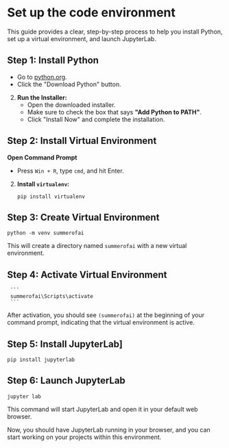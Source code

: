 # Set up the code environment
This guide provides a clear, step-by-step process to help you install Python, set up a virtual environment, and launch JupyterLab.

## Step 1: Install Python
   - Go to [python.org](https://www.python.org/downloads/).
   - Click the "Download Python" button.

2. **Run the Installer:**
   - Open the downloaded installer.
   - Make sure to check the box that says **"Add Python to PATH"**.
   - Click "Install Now" and complete the installation.

## Step 2: Install Virtual Environment
  **Open Command Prompt** 
  - Press `Win + R`, type `cmd`, and hit Enter.

2. **Install `virtualenv`:**
   
   ```
   pip install virtualenv
   ```

## Step 3: Create Virtual Environment
   ```
   python -m venv summerofai
   ```
   This will create a directory named `summerofai` with a new virtual environment.

## Step 4: Activate Virtual Environment
     ```
     summerofai\Scripts\activate
     ```
   After activation, you should see `(summerofai)` at the beginning of your command prompt, indicating that the virtual environment is active.

## Step 5: Install JupyterLab]
   ```
   pip install jupyterlab
   ```

## Step 6: Launch JupyterLab
   ```
   jupyter lab
   ```
   This command will start JupyterLab and open it in your default web browser.

Now, you should have JupyterLab running in your browser, and you can start working on your projects within this environment.
